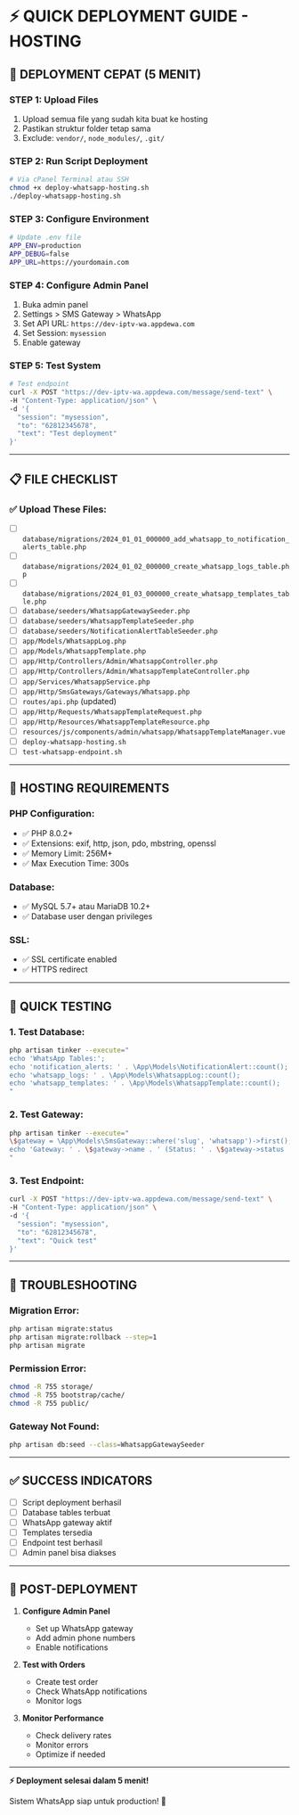 # ⚡ QUICK DEPLOYMENT GUIDE - HOSTING

## 🚀 **DEPLOYMENT CEPAT (5 MENIT)**

### **STEP 1: Upload Files**
1. Upload semua file yang sudah kita buat ke hosting
2. Pastikan struktur folder tetap sama
3. Exclude: `vendor/`, `node_modules/`, `.git/`

### **STEP 2: Run Script Deployment**
```bash
# Via cPanel Terminal atau SSH
chmod +x deploy-whatsapp-hosting.sh
./deploy-whatsapp-hosting.sh
```

### **STEP 3: Configure Environment**
```bash
# Update .env file
APP_ENV=production
APP_DEBUG=false
APP_URL=https://yourdomain.com
```

### **STEP 4: Configure Admin Panel**
1. Buka admin panel
2. Settings > SMS Gateway > WhatsApp
3. Set API URL: `https://dev-iptv-wa.appdewa.com`
4. Set Session: `mysession`
5. Enable gateway

### **STEP 5: Test System**
```bash
# Test endpoint
curl -X POST "https://dev-iptv-wa.appdewa.com/message/send-text" \
-H "Content-Type: application/json" \
-d '{
  "session": "mysession",
  "to": "62812345678",
  "text": "Test deployment"
}'
```

---

## 📋 **FILE CHECKLIST**

### **✅ Upload These Files:**
- [ ] `database/migrations/2024_01_01_000000_add_whatsapp_to_notification_alerts_table.php`
- [ ] `database/migrations/2024_01_02_000000_create_whatsapp_logs_table.php`
- [ ] `database/migrations/2024_01_03_000000_create_whatsapp_templates_table.php`
- [ ] `database/seeders/WhatsappGatewaySeeder.php`
- [ ] `database/seeders/WhatsappTemplateSeeder.php`
- [ ] `database/seeders/NotificationAlertTableSeeder.php`
- [ ] `app/Models/WhatsappLog.php`
- [ ] `app/Models/WhatsappTemplate.php`
- [ ] `app/Http/Controllers/Admin/WhatsappController.php`
- [ ] `app/Http/Controllers/Admin/WhatsappTemplateController.php`
- [ ] `app/Services/WhatsappService.php`
- [ ] `app/Http/SmsGateways/Gateways/Whatsapp.php`
- [ ] `routes/api.php` (updated)
- [ ] `app/Http/Requests/WhatsappTemplateRequest.php`
- [ ] `app/Http/Resources/WhatsappTemplateResource.php`
- [ ] `resources/js/components/admin/whatsapp/WhatsappTemplateManager.vue`
- [ ] `deploy-whatsapp-hosting.sh`
- [ ] `test-whatsapp-endpoint.sh`

---

## 🔧 **HOSTING REQUIREMENTS**

### **PHP Configuration:**
- ✅ PHP 8.0.2+
- ✅ Extensions: exif, http, json, pdo, mbstring, openssl
- ✅ Memory Limit: 256M+
- ✅ Max Execution Time: 300s

### **Database:**
- ✅ MySQL 5.7+ atau MariaDB 10.2+
- ✅ Database user dengan privileges

### **SSL:**
- ✅ SSL certificate enabled
- ✅ HTTPS redirect

---

## 🧪 **QUICK TESTING**

### **1. Test Database:**
```bash
php artisan tinker --execute="
echo 'WhatsApp Tables:';
echo 'notification_alerts: ' . \App\Models\NotificationAlert::count();
echo 'whatsapp_logs: ' . \App\Models\WhatsappLog::count();
echo 'whatsapp_templates: ' . \App\Models\WhatsappTemplate::count();
"
```

### **2. Test Gateway:**
```bash
php artisan tinker --execute="
\$gateway = \App\Models\SmsGateway::where('slug', 'whatsapp')->first();
echo 'Gateway: ' . \$gateway->name . ' (Status: ' . \$gateway->status . ')';
"
```

### **3. Test Endpoint:**
```bash
curl -X POST "https://dev-iptv-wa.appdewa.com/message/send-text" \
-H "Content-Type: application/json" \
-d '{
  "session": "mysession",
  "to": "62812345678",
  "text": "Quick test"
}'
```

---

## 🚨 **TROUBLESHOOTING**

### **Migration Error:**
```bash
php artisan migrate:status
php artisan migrate:rollback --step=1
php artisan migrate
```

### **Permission Error:**
```bash
chmod -R 755 storage/
chmod -R 755 bootstrap/cache/
chmod -R 755 public/
```

### **Gateway Not Found:**
```bash
php artisan db:seed --class=WhatsappGatewaySeeder
```

---

## ✅ **SUCCESS INDICATORS**

- [ ] Script deployment berhasil
- [ ] Database tables terbuat
- [ ] WhatsApp gateway aktif
- [ ] Templates tersedia
- [ ] Endpoint test berhasil
- [ ] Admin panel bisa diakses

---

## 🎯 **POST-DEPLOYMENT**

1. **Configure Admin Panel**
   - Set up WhatsApp gateway
   - Add admin phone numbers
   - Enable notifications

2. **Test with Orders**
   - Create test order
   - Check WhatsApp notifications
   - Monitor logs

3. **Monitor Performance**
   - Check delivery rates
   - Monitor errors
   - Optimize if needed

---

**⚡ Deployment selesai dalam 5 menit!**

Sistem WhatsApp siap untuk production! 🚀
